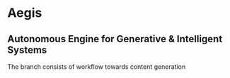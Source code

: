 # Aegis
## Autonomous Engine for Generative & Intelligent Systems
The branch consists of workflow towards content generation
